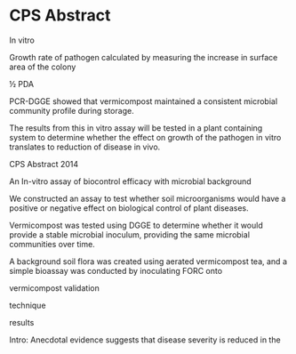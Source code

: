 CPS Abstract
==============

In vitro

Growth rate of pathogen calculated by measuring the increase in surface area of the colony 

½ PDA 



PCR-DGGE showed that vermicompost maintained a consistent microbial community profile during storage. 

The results from this in vitro assay will be tested in a plant containing system to determine whether the effect on growth of the pathogen in vitro translates to reduction of disease in vivo. 


CPS Abstract 2014

An In-vitro assay of biocontrol efficacy with microbial background

We constructed an assay to test whether soil microorganisms would have a positive or negative effect on biological control of plant diseases. 

Vermicompost was tested using DGGE to determine whether it would provide a stable microbial inoculum, providing the same microbial communities over time. 

A background soil flora was created using aerated vermicompost tea, and a simple bioassay was conducted by inoculating FORC onto  




vermicompost
validation

technique

results


Intro:
Anecdotal evidence suggests that disease severity is reduced in the  